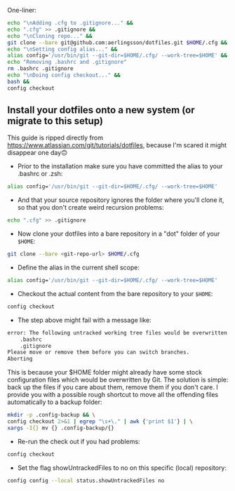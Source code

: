 One-liner:
```bash
echo "\nAdding .cfg to .gitignore..." &&
echo ".cfg" >> .gitignore &&
echo "\nCloning repo..." &&
git clone --bare git@github.com:aerlingsson/dotfiles.git $HOME/.cfg &&
echo "\nSetting config alias..." &&
alias config='/usr/bin/git --git-dir=$HOME/.cfg/ --work-tree=$HOME' &&
echo "Removing .bashrc and .gitignore"
rm .bashrc .gitignore
echo "\nDoing config checkout..." &&
bash &&
config checkout
```

## Install your dotfiles onto a new system (or migrate to this setup)
This guide is ripped directly from https://www.atlassian.com/git/tutorials/dotfiles, because I'm scared it might disappear one day🙃
* Prior to the installation make sure you have committed the alias to your .bashrc or .zsh:
```bash
alias config='/usr/bin/git --git-dir=$HOME/.cfg/ --work-tree=$HOME'
```

* And that your source repository ignores the folder where you'll clone it, so that you don't create weird recursion problems:
```bash
echo ".cfg" >> .gitignore
```

* Now clone your dotfiles into a bare repository in a "dot" folder of your `$HOME`:
```bash
git clone --bare <git-repo-url> $HOME/.cfg
```

* Define the alias in the current shell scope:
```bash
alias config='/usr/bin/git --git-dir=$HOME/.cfg/ --work-tree=$HOME'
```

* Checkout the actual content from the bare repository to your `$HOME`:
```bash
config checkout
```

* The step above might fail with a message like:
```bash
error: The following untracked working tree files would be overwritten by checkout:
    .bashrc
    .gitignore
Please move or remove them before you can switch branches.
Aborting
```
This is because your $HOME folder might already have some stock configuration files which would be overwritten by Git. The solution is simple: back up the files if you care about them, remove them if you don't care. I provide you with a possible rough shortcut to move all the offending files automatically to a backup folder:
```bash
mkdir -p .config-backup && \
config checkout 2>&1 | egrep "\s+\." | awk {'print $1'} | \
xargs -I{} mv {} .config-backup/{}
```

* Re-run the check out if you had problems:
```bash
config checkout
```

* Set the flag showUntrackedFiles to no on this specific (local) repository:
```bash
config config --local status.showUntrackedFiles no
```

